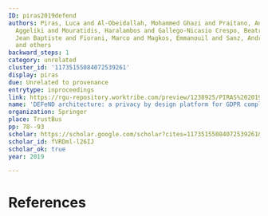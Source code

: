 ```yaml
---
ID: piras2019defend
authors: Piras, Luca and Al-Obeidallah, Mohammed Ghazi and Praitano, Andrea and Tsohou,
  Aggeliki and Mouratidis, Haralambos and Gallego-Nicasio Crespo, Beatriz and Bernard,
  Jean Baptiste and Fiorani, Marco and Magkos, Emmanouil and Sanz, Andres Castillo
  and others
backward_steps: 1
category: unrelated
cluster_id: '11735155084072539261'
display: piras
due: Unrelated to provenance
entrytype: inproceedings
link: https://rgu-repository.worktribe.com/preview/1238925/PIRAS%202019%20DEFeND%20architecture.pdf
name: 'DEFeND architecture: a privacy by design platform for GDPR compliance'
organization: Springer
place: TrustBus
pp: 78--93
scholar: https://scholar.google.com/scholar?cites=11735155084072539261&as_sdt=2005&sciodt=0,5&hl=en
scholar_id: fVRDml-l26IJ
scholar_ok: true
year: 2019

---
```


# References

